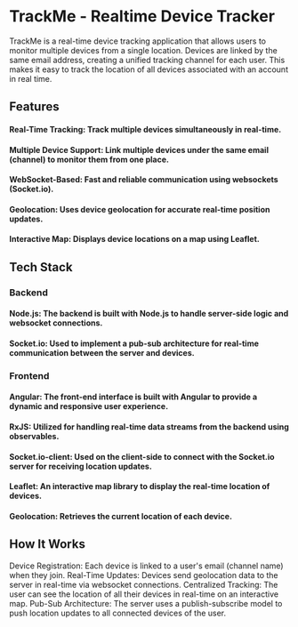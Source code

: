 # TrackMe - Realtime Device Tracker
TrackMe is a real-time device tracking application that allows users to monitor multiple devices from a single location. Devices are linked by the same email address, creating a unified tracking channel for each user. This makes it easy to track the location of all devices associated with an account in real time.

## Features
#### Real-Time Tracking: Track multiple devices simultaneously in real-time.
#### Multiple Device Support: Link multiple devices under the same email (channel) to monitor them from one place.
#### WebSocket-Based: Fast and reliable communication using websockets (Socket.io).
#### Geolocation: Uses device geolocation for accurate real-time position updates.
#### Interactive Map: Displays device locations on a map using Leaflet.
## Tech Stack
### Backend
#### Node.js: The backend is built with Node.js to handle server-side logic and websocket connections.
#### Socket.io: Used to implement a pub-sub architecture for real-time communication between the server and devices.
### Frontend
#### Angular: The front-end interface is built with Angular to provide a dynamic and responsive user experience.
#### RxJS: Utilized for handling real-time data streams from the backend using observables.
#### Socket.io-client: Used on the client-side to connect with the Socket.io server for receiving location updates.
#### Leaflet: An interactive map library to display the real-time location of devices.
#### Geolocation: Retrieves the current location of each device.
## How It Works
Device Registration: Each device is linked to a user's email (channel name) when they join.
Real-Time Updates: Devices send geolocation data to the server in real-time via websocket connections.
Centralized Tracking: The user can see the location of all their devices in real-time on an interactive map.
Pub-Sub Architecture: The server uses a publish-subscribe model to push location updates to all connected devices of the user.
